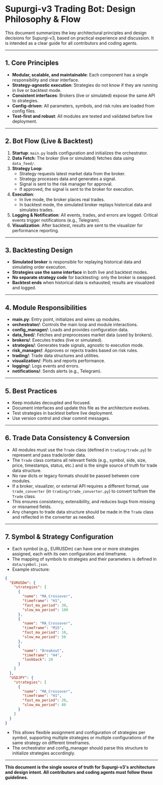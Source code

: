 # Supurgi-v3 Trading Bot: Design Philosophy & Flow

This document summarizes the key architectural principles and design decisions for Supurgi-v3, based on practical experience and discussion. It is intended as a clear guide for all contributors and coding agents.

---

## 1. **Core Principles**
- **Modular, scalable, and maintainable**: Each component has a single responsibility and clear interface.
- **Strategy-agnostic execution**: Strategies do not know if they are running in live or backtest mode.
- **Consistent interfaces**: Brokers (live or simulated) expose the same API to strategies.
- **Config-driven**: All parameters, symbols, and risk rules are loaded from config files.
- **Test-first and robust**: All modules are tested and validated before live deployment.

---

## 2. **Bot Flow (Live & Backtest)**

1. **Startup**: `main.py` loads configuration and initializes the orchestrator.
2. **Data Fetch**: The broker (live or simulated) fetches data using `data_feed/`.
3. **Strategy Loop**:
    - Strategy requests latest market data from the broker.
    - Strategy processes data and generates a signal.
    - Signal is sent to the risk manager for approval.
    - If approved, the signal is sent to the broker for execution.
4. **Execution**:
    - In live mode, the broker places real trades.
    - In backtest mode, the simulated broker replays historical data and simulates trades.
5. **Logging & Notification**: All events, trades, and errors are logged. Critical events trigger notifications (e.g., Telegram).
6. **Visualization**: After backtest, results are sent to the visualizer for performance reporting.

---

## 3. **Backtesting Design**
- **Simulated broker** is responsible for replaying historical data and simulating order execution.
- **Strategies use the same interface** in both live and backtest modes.
- **No separate strategy code** for backtesting: only the broker is swapped.
- **Backtest ends** when historical data is exhausted; results are visualized and logged.

---

## 4. **Module Responsibilities**
- **main.py**: Entry point, initializes and wires up modules.
- **orchestrator/**: Controls the main loop and module interactions.
- **config_manager/**: Loads and provides configuration data.
- **data_feed/**: Fetches and preprocesses market data (used by brokers).
- **brokers/**: Executes trades (live or simulated).
- **strategies/**: Generates trade signals, agnostic to execution mode.
- **risk_manager/**: Approves or rejects trades based on risk rules.
- **trading/**: Trade data structures and utilities.
- **visualization/**: Plots and reports performance.
- **logging/**: Logs events and errors.
- **notifications/**: Sends alerts (e.g., Telegram).

---

## 5. **Best Practices**
- Keep modules decoupled and focused.
- Document interfaces and update this file as the architecture evolves.
- Test strategies in backtest before live deployment.
- Use version control and clear commit messages.

---

## 6. **Trade Data Consistency & Conversion**
- All modules must use the `Trade` class (defined in `trading/trade.py`) to represent and pass trade/order data.
- The `Trade` class contains all relevant fields (e.g., symbol, side, size, price, timestamps, status, etc.) and is the single source of truth for trade data structure.
- No raw dicts or legacy formats should be passed between core modules.
- If a broker, visualizer, or external API requires a different format, use `trade_converter` (in `trading/trade_converter.py`) to convert to/from the `Trade` class.
- This ensures consistency, extensibility, and reduces bugs from missing or misnamed fields.
- Any changes to trade data structure should be made in the `Trade` class and reflected in the converter as needed.

---

## 7. **Symbol & Strategy Configuration**
- Each symbol (e.g., EURUSDm) can have one or more strategies assigned, each with its own configuration and timeframe.
- The mapping of symbols to strategies and their parameters is defined in `data/symbol.json`.
- Example structure:

```json
{
  "EURUSDm": {
    "strategies": [
      {
        "name": "MA_Crossover",
        "timeframe": "H1",
        "fast_ma_period": 30,
        "slow_ma_period": 100
      },
      {
        "name": "MA_Crossover",
        "timeframe": "M15",
        "fast_ma_period": 10,
        "slow_ma_period": 50
      },
      {
        "name": "Breakout",
        "timeframe": "H4",
        "lookback": 20
      }
    ]
  },
  "USDJPY": {
    "strategies": [
      {
        "name": "MA_Crossover",
        "timeframe": "H1",
        "fast_ma_period": 20,
        "slow_ma_period": 80
      }
    ]
  }
}
```
- This allows flexible assignment and configuration of strategies per symbol, supporting multiple strategies or multiple configurations of the same strategy on different timeframes.
- The orchestrator and config_manager should parse this structure to initialize strategies accordingly.

---
**This document is the single source of truth for Supurgi-v3's architecture and design intent. All contributors and coding agents must follow these guidelines.**
